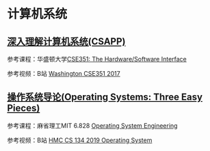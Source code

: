 # 计算机系统

## [深入理解计算机系统(CSAPP)](http://product.dangdang.com/24106647.html)

参考课程：华盛顿大学[CSE351: The Hardware/Software Interface](http://courses.cs.washington.edu/courses/cse351/)

参考视频：B站 [Washington CSE351 2017](https://www.bilibili.com/video/BV1Zt411s7Gg)

## [操作系统导论(Operating Systems: Three Easy Pieces)](http://product.dangdang.com/27882546.html)

参考课程：麻省理工MIT 6.828 [Operating System Engineering](https://pdos.csail.mit.edu/6.828/2018/index.html)

参考视频：B站 [HMC CS 134 2019 Operating System](https://www.bilibili.com/video/av47977122)

